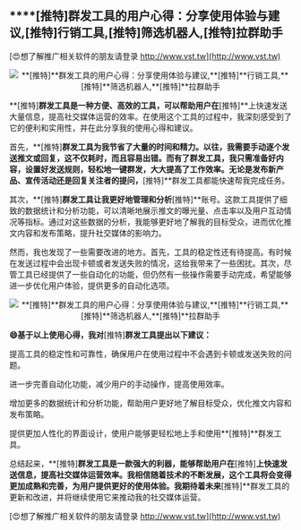 ## ****[推特]**群发工具的用户心得：分享使用体验与建议,**[推特]**行销工具,**[推特]**筛选机器人,**[推特]**拉群助手**

[😍想了解推广相关软件的朋友请登录 http://www.vst.tw](http://www.vst.tw)

 <center><img src="https://vst.tw/MP4/tuiguang/png/2.png" alt="**[推特]**群发工具的用户心得：分享使用体验与建议,**[推特]**行销工具,**[推特]**筛选机器人,**[推特]**拉群助手"></center>

**[推特]**群发工具是一种方便、高效的工具，可以帮助用户在**[推特]**上快速发送大量信息，提高社交媒体运营的效率。在使用这个工具的过程中，我深刻感受到了它的便利和实用性，并在此分享我的使用心得和建议。

首先，**[推特]**群发工具为我节省了大量的时间和精力。以往，我需要手动逐个发送推文或回复，这不仅耗时，而且容易出错。而有了群发工具，我只需准备好内容，设置好发送规则，轻松地一键群发，大大提高了工作效率。无论是发布新产品、宣传活动还是回复关注者的提问，**[推特]**群发工具都能快速帮我完成任务。

其次，**[推特]**群发工具让我更好地管理和分析**[推特]**账号。这款工具提供了细致的数据统计和分析功能，可以清晰地展示推文的曝光量、点击率以及用户互动情况等指标。通过对这些数据的分析，我能够更好地了解我的目标受众，进而优化推文内容和发布策略，提升社交媒体的影响力。

然而，我也发现了一些需要改进的地方。首先，工具的稳定性还有待提高。有时候在发送过程中会出现卡顿或者发送失败的情况，这给我带来了一些困扰。其次，尽管工具已经提供了一些自动化的功能，但仍然有一些操作需要手动完成，希望能够进一步优化用户体验，提供更多的自动化选项。

 <center><img src="https://vst.tw/MP4/tuiguang/png/8.png" alt="**[推特]**群发工具的用户心得：分享使用体验与建议,**[推特]**行销工具,**[推特]**筛选机器人,**[推特]**拉群助手"></center>

**😄基于以上使用心得，我对**[推特]**群发工具提出以下建议：**

提高工具的稳定性和可靠性，确保用户在使用过程中不会遇到卡顿或发送失败的问题。

进一步完善自动化功能，减少用户的手动操作，提高使用效率。

增加更多的数据统计和分析功能，帮助用户更好地了解目标受众，优化推文内容和发布策略。

提供更加人性化的界面设计，使用户能够更轻松地上手和使用**[推特]**群发工具。

总结起来，**[推特]**群发工具是一款强大的利器，能够帮助用户在**[推特]**上快速发送信息，提高社交媒体运营效率。我相信随着技术的不断发展，这个工具将会变得更加成熟和完善，为用户提供更好的使用体验。我期待着未来**[推特]**群发工具的更新和改进，并将继续使用它来推动我的社交媒体运营。

[😍想了解推广相关软件的朋友请登录 http://www.vst.tw](http://www.vst.tw)



